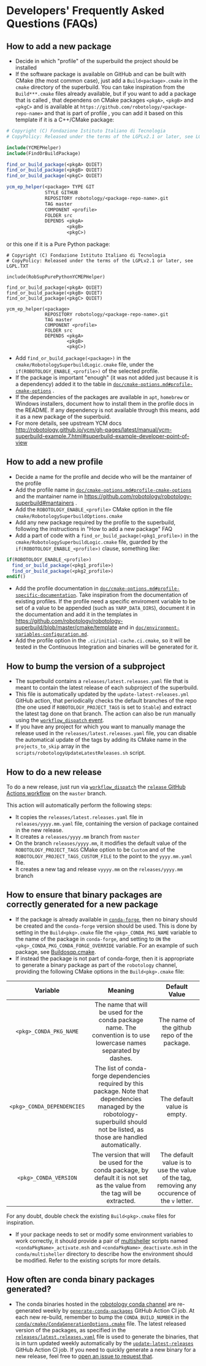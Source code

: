 Developers' Frequently Asked Questions (FAQs)
===========================================

##  How to add a new package
* Decide in which "profile" of the superbuild the project should be installed
* If the software package is available on GitHub and can be built with CMake (the most common case), just add a `Build<package>.cmake` in  the `cmake` directory of the superbuild. You can take inspiration from the `Build***.cmake` files already available, but if you want to add a package that is called <package>, that dependens on CMake packages `<pkgA>`, `<pkgB>` and `<pkgC>` and is available at `https://github.com/robotology/<package-repo-name>` and that is part of profile <profile>, you can add it based on this template if it is a C++/CMake package:
~~~cmake
# Copyright (C) Fondazione Istituto Italiano di Tecnologia
# CopyPolicy: Released under the terms of the LGPLv2.1 or later, see LGPL.TXT

include(YCMEPHelper)
include(FindOrBuildPackage)

find_or_build_package(<pkgA> QUIET)
find_or_build_package(<pkgB> QUIET)
find_or_build_package(<pkgC> QUIET)

ycm_ep_helper(<package> TYPE GIT
              STYLE GITHUB
              REPOSITORY robotology/<package-repo-name>.git
              TAG master
              COMPONENT <profile>
              FOLDER src
              DEPENDS <pkgA>
                      <pkgB>
                      <pkgC>)
~~~
or this one if it is a Pure Python package:
~~~
# Copyright (C) Fondazione Istituto Italiano di Tecnologia
# CopyPolicy: Released under the terms of the LGPLv2.1 or later, see LGPL.TXT

include(RobSupPurePythonYCMEPHelper)

find_or_build_package(<pkgA> QUIET)
find_or_build_package(<pkgB> QUIET)
find_or_build_package(<pkgC> QUIET)

ycm_ep_helper(<package>
              REPOSITORY robotology/<package-repo-name>.git
              TAG master
              COMPONENT <profile>
              FOLDER src
              DEPENDS <pkgA>
                      <pkgB>
                      <pkgC>)
~~~
                        
* Add `find_or_build_package(<package>)` in the `cmake/RobotologySuperbuildLogic.cmake` file, under the `if(ROBOTOLOGY_ENABLE_<profile>)` of the selected profile.
* If the package is important "enough" (it was not added just because it is a dependency) added it to the table in [`doc/cmake-options.md#profile-cmake-options`](cmake-options.md#profile-cmake-options) .
* If the dependencies of the packages are available in `apt`, `homebrew` or Windows installers, document how to install them in the profile docs in the README. If any dependency is not available through this means, add it as a new package of the superbuid.
* For more details, see  upstream YCM docs http://robotology.github.io/ycm/gh-pages/latest/manual/ycm-superbuild-example.7.html#superbuild-example-developer-point-of-view

## How to add a new profile
* Decide a name for the profile and decide who will be the mantainer of the profile
* Add the profile name in [`doc/cmake-options.md#profile-cmake-options`](cmake-options.md#profile-cmake-options) and the mantainer name in https://github.com/robotology/robotology-superbuild#mantainers .
* Add the `ROBOTOLOGY_ENABLE_<profile>` CMake option in the file `cmake/RobotologySuperbuildOptions.cmake`
* Add any new package required by the profile to the superbuild, following the instructions in "How to add a new package" FAQ
* Add a part of code with a `find_or_build_package(<pkg1_profile>)`  in the `cmake/RobotologySuperbuildLogic.cmake` file, guarded by the `if(ROBOTOLOGY_ENABLE_<profile>)` clause, something like:
~~~cmake
if(ROBOTOLOGY_ENABLE_<profile>)
  find_or_build_package(<pkg1_profile>)
  find_or_build_package(<pkg2_profile>)
endif()
~~~
* Add the profile documentation in [`doc/cmake-options.md#profile-specific-documentation`](cmake-options.md#profile-specific-documentation). Take inspiration from the documentation of existing profiles. If the profile need a specific enviroment variable to be set of a value to be appended (such as `YARP_DATA_DIRS`), document it in the documentation and add it in the templates in https://github.com/robotology/robotology-superbuild/blob/master/cmake/template and in [`doc/environment-variables-configuration.md`](environment-variables-configuration.md).
* Add the profile option in the `.ci/initial-cache.ci.cmake`, so it will be tested in the Continuous Integration and binaries will be generated for it.

## How to bump the version of a subproject
* The superbuild contains a `releases/latest.releases.yaml` file that is meant to contain the latest release of each subproject of the superbuild.
* This file is automatically updated by the `update-latest-releases.yml` GitHub action, that periodically checks the default branches of the repo (the one used if `ROBOTOLOGY_PROJECT_TAGS` is set to `Stable`) and extract the latest tag done on that branch. The action can also be run manually using the [`workflow_dispatch` event](https://github.blog/changelog/2020-07-06-github-actions-manual-triggers-with-workflow_dispatch/).
* If you have any project for which you want to manually manage the release used in the `releases/latest.releases.yaml` file,
you can disable the automatical update of the tags by adding its CMake name in the `projects_to_skip` array in the `scripts/robotologyUpdateLatestReleases.sh` script.

## How to do a new release
To do a new release, just run via [`workflow_dispatch`](https://github.blog/changelog/2020-07-06-github-actions-manual-triggers-with-workflow_dispatch/) the [`release` GitHub Actions workflow](https://github.com/robotology/robotology-superbuild/actions/workflows/release.yml) on the `master` branch.

This action will automatically perform the following steps:
* It copies the `releases/latest.releases.yaml` file in `releases/yyyy.mm.yaml` file, containing the version of package contained in the new release.
* It creates a `releases/yyyy.mm` branch from `master`
* On the branch `releases/yyyy.mm`, it modifies the default value of the `ROBOTOLOGY_PROJECT_TAGS` CMake option to be `Custom` and of the `ROBOTOLOGY_PROJECT_TAGS_CUSTOM_FILE` to the point to the `yyyy.mm.yaml` file.
* It creates a new tag and release `vyyyy.mm` on the  `releases/yyyy.mm` branch



## How to ensure that binary packages are correctly generated for a new package
* If the package is already available in [`conda-forge`](https://conda-forge.org), then no binary should be created and the `conda-forge` version should be used. This is done by setting in the `Build<pkg>.cmake` file the `<pkg>_CONDA_PKG_NAME` variable to the name of the package in `conda-forge`, and setting to `ON` the `<pkg>_CONDA_PKG_CONDA_FORGE_OVERRIDE` variable. For an example of such package, see [Buildosqp.cmake](../cmake/Buildosqp.cmake).
* If instead the package is not part of conda-forge, then it is appropriate to generate a binary package as part of the `robotology` channel, providing the following CMake options in the `Build<pkg>.cmake` file:

| Variable | Meaning | Default Value |
|:--------:|:-------:|:--------------:|
| `<pkg>_CONDA_PKG_NAME`  | The name that will be used for the conda package name. The convention is to use lowercase names separated by dashes. | The name of the github repo of the package. | 
| `<pkg>_CONDA_DEPENDENCIES` | The list of conda-forge dependencies required by this package. Note that dependencies managed by the robotology-superbuild should not be listed, as those are handled automatically. | The default value is empty. |
| `<pkg>_CONDA_VERSION` | The version that will be used for the conda package, by default it is not set as the value from the tag will be extracted. | The default value is to use the value of the tag, removing any occurence of the `v` letter. |

For any doubt, double check the existing `Build<pkg>.cmake` files for inspiration.
* If your package needs to set or modify some environment variables to work correctly, it should provide a pair of [multisheller](https://github.com/wolfv/multisheller) scripts named `<condaPkgName>_activate.msh` and `<condaPkgName>_deactivate.msh` in the `conda/multisheller` directory to describe how the environment should be modified. Refer to the existing scripts for more details.


## How often are conda binary packages generated?
* The conda binaries hosted in the [robotology conda channel](https://anaconda.org/robotology) are re-generated weekly by [`generate-conda-packages`](../.github/workflows/generate-conda-packages.yaml) GitHub Action CI job. At each new re-build, remember to bump the `CONDA_BUILD_NUMBER` in the [`conda/cmake/CondaGenerationOptions.cmake`](../conda/cmake/CondaGenerationOptions.cmake) file. The latest released version of the packages, as specified in the [`releases/latest.releases.yaml`](../releases/latest.releases.yaml) file is used to generate the binaries, that is in turn updated weekly automatically by the [`update-latest-releases`](../.github/workflows/update-latest-releases.yml) GitHub Action CI job. If you need to quickly generate a new binary for a new release, feel free to [open an issue to request that](https://github.com/robotology/robotology-superbuild/issues/new).
